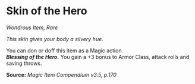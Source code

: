 # Skin of the Hero
*Wondrous Item, Rare*

*This skin gives your body a silvery hue.*

You can don or doff this item as a Magic action.  
***Blessing of the Hero.*** You gain a +3 bonus to Armor Class, attack rolls and saving throws.



**Source:** *Magic Item Compendium v3.5, p.170*